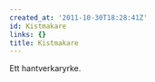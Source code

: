 ```yaml
---
created_at: '2011-10-30T18:28:41Z'
id: Kistmakare
links: {}
title: Kistmakare
---
```


Ett hantverkaryrke.